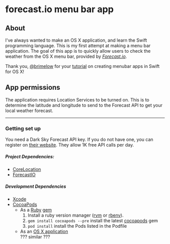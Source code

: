 # forecast.io menu bar app

## About
I've always wanted to make an OS X application, and learn the Swift programming
language. This is my first attempt at making a menu bar application. The goal of
this app is to quickly allow users to check the weather from the OS X
menu bar, provided by _[Forecast.io](https://forecast.io)_.

Thank you, [@brimelow](https://github.com/brimelow) for your [tutorial](http://www.swiftvideotutorials.com/creating-menubar-apps-osx)
on creating menubar apps in Swift for OS X!

## App permissions
The application requires Location Services to be turned on. This is to determine
the latitude and longitude to send to the Forecast API to get your local
weather forecast.

---
### Getting set up
You need a Dark Sky Forecast API key. If you do not have one, you can
register on [their website](https://developer.forecast.io). They allow 1K free
API calls per day.

##### Project Dependencies:   
- [CoreLocation](https://developer.apple.com/library/mac/documentation/CoreLocation/Reference/CoreLocation_Framework/index.html#//apple_ref/doc/uid/TP40007123)
- [ForecastIO](https://github.com/sxg/ForecastIO)

##### Development Dependencies
- [Xcode](https://developer.apple.com/xcode/)
- [CocoaPods](https://cocoapods.org)
  - As a [Ruby](https://www.ruby-lang.org/en/) [gem](https://rubygems.org)  
    1. Install a ruby version manager ([rvm](https://rvm.io) or
    [rbenv](https://github.com/rbenv/rbenv)).
    2. `gem install cocoapods --pre` install the latest
     [cocoapods](https://rubygems.org/gems/cocoapods/) gem
    3. `pod install` install the Pods listed in the Podfile
  - As an [OS X application](https://cocoapods.org/app)  
    ??? similar ???
